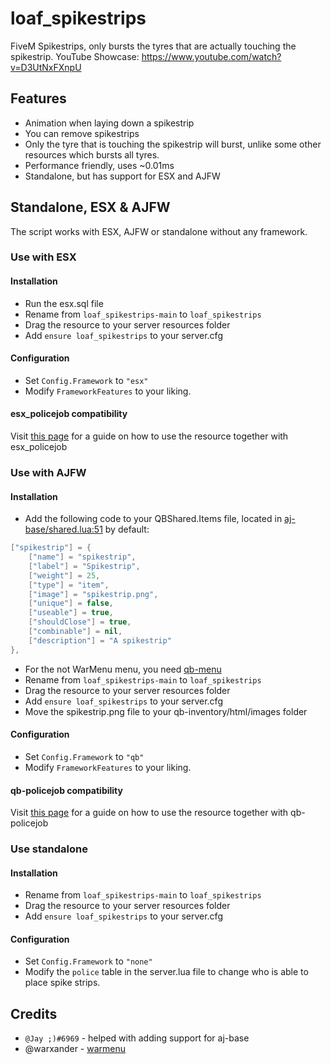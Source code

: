 # loaf_spikestrips
FiveM Spikestrips, only bursts the tyres that are actually touching the spikestrip. 
YouTube Showcase: https://www.youtube.com/watch?v=D3UtNxFXnpU

## Features
* Animation when laying down a spikestrip
* You can remove spikestrips
* Only the tyre that is touching the spikestrip will burst, unlike some other resources which bursts all tyres.
* Performance friendly, uses ~0.01ms
* Standalone, but has support for ESX and AJFW

## Standalone, ESX & AJFW
The script works with ESX, AJFW or standalone without any framework.

### Use with ESX
#### Installation
* Run the esx.sql file
* Rename from `loaf_spikestrips-main` to `loaf_spikestrips`
* Drag the resource to your server resources folder
* Add `ensure loaf_spikestrips` to your server.cfg
#### Configuration
* Set `Config.Framework` to `"esx"`
* Modify `FrameworkFeatures` to your liking.
#### esx_policejob compatibility
Visit [this page](https://github.com/loaf-scripts/loaf_spikestrips/wiki/esx_policejob-compatibility) for a guide on how to use the resource together with esx_policejob

### Use with AJFW
#### Installation
* Add the following code to your QBShared.Items file, located in [aj-base/shared.lua:51](https://github.com/AJFW-framework/aj-base/blob/main/shared.lua#L51) by default: 
```lua
["spikestrip"] = {
    ["name"] = "spikestrip",
    ["label"] = "Spikestrip",
    ["weight"] = 25,
    ["type"] = "item",
    ["image"] = "spikestrip.png",
    ["unique"] = false,
    ["useable"] = true,
    ["shouldClose"] = true,
    ["combinable"] = nil,
    ["description"] = "A spikestrip"
},
```
* For the not WarMenu menu, you need [qb-menu](https://github.com/AJFW-framework/qb-menu)
* Rename from `loaf_spikestrips-main` to `loaf_spikestrips`
* Drag the resource to your server resources folder
* Add `ensure loaf_spikestrips` to your server.cfg
* Move the spikestrip.png file to your qb-inventory/html/images folder
#### Configuration
* Set `Config.Framework` to `"qb"`
* Modify `FrameworkFeatures` to your liking.
#### qb-policejob compatibility
Visit [this page](https://github.com/loaf-scripts/loaf_spikestrips/wiki/qb-policejob-compatibility) for a guide on how to use the resource together with qb-policejob

### Use standalone
#### Installation
* Rename from `loaf_spikestrips-main` to `loaf_spikestrips`
* Drag the resource to your server resources folder
* Add `ensure loaf_spikestrips` to your server.cfg
#### Configuration
* Set `Config.Framework` to `"none"`
* Modify the `police` table in the server.lua file to change who is able to place spike strips.

## Credits
* `@Jay ;)#6969` - helped with adding support for aj-base
* @warxander - [warmenu](https://github.com/warxander/warmenu)
